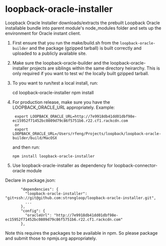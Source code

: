 loopback-oracle-installer
=========================

Loopback Oracle Installer downloads/extracts the prebuilt Loopback Oracle installable bundle into parent module's
node_modules folder and sets up the environment for Oracle instant client.

1. First ensure that you run the make/build.sh from the
   `loopback-oracle-builder` and the package (gzipped tarball) is
   built correctly and uploaded to a publicly available site.

2. Make sure the loopback-oracle-builder and the loopback-oracle-installer
   projects are siblings within the same directory heirarchy.
   This is only required if you want to test w/ the locally built
   gzipped tarball.

3. To you want to run/test a local install, run:

     cd loopback-oracle-installer
     npm install

4. For production release, make sure you have the LOOPBACK_ORACLE_URL appropriately.
   Example:

        export LOOPBACK_ORACLE_URL=http://7e9918db41dd01dbf98e-ec15952f71452bc0809d79c86f5751b6.r22.cf1.rackcdn.com
        or
        export LOOPBACK_ORACLE_URL=/Users/rfeng/Projects/loopback/loopback-oracle-builder/build/MacOSX


   and then run:

       npm install loopback-oracle-installer

5. Use loopback-oracle-installer as dependency for loopback-connector-oracle module

Declare in package.json:

           "dependencies": {
             "loopback-oracle-installer": "git+ssh://git@github.com:strongloop/loopback-oracle-installer.git",
             ...
           },
           "config": {
             "oracleUrl": "http://7e9918db41dd01dbf98e-ec15952f71452bc0809d79c86f5751b6.r22.cf1.rackcdn.com"
           },


   Note this requires the packages to be available in npm. So please
   package and submit those to npmjs.org appropriately.

